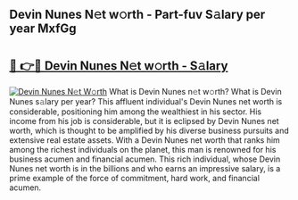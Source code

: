 ## Devin Nunes N𝚎t w𝚘rth - Part-fuv S𝚊lary per year MxfGg

# <h2><a href="http://gc41rm.nevu.top/?p=Devin+Nunes">🔗 👉🔴 Devin Nunes N𝚎t w𝚘rth - S𝚊lary</a></h2>

[![Devin Nunes N𝚎t W𝚘rth](https://i.imgur.com/Oavwk0R.jpeg)](http://gc41rm.nevu.top/?p=Devin+Nunes)
What is Devin Nunes n𝚎t w𝚘rth? What is Devin Nunes s𝚊lary per year?
This affluent individual's Devin Nunes net worth is considerable, positioning him among the wealthiest in his sector. His income from his job is considerable, but it is eclipsed by Devin Nunes net worth, which is thought to be amplified by his diverse business pursuits and extensive real estate assets. With a Devin Nunes net worth that ranks him among the richest individuals on the planet, this man is renowned for his business acumen and financial acumen. This rich individual, whose Devin Nunes net worth is in the billions and who earns an impressive salary, is a prime example of the force of commitment, hard work, and financial acumen.
